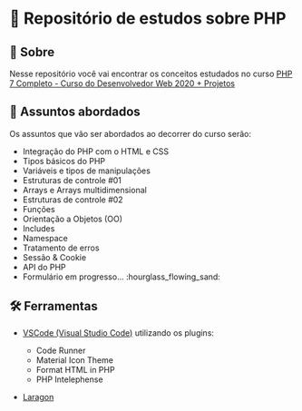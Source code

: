 # :open_file_folder: Repositório de estudos sobre PHP


## :pushpin: Sobre
Nesse repositório você vai encontrar os conceitos estudados no curso [PHP 7 Completo - Curso do Desenvolvedor Web 2020 + Projetos](https://www.udemy.com/course/php-7-completo/)

## :speech_balloon: Assuntos abordados
Os assuntos que vão ser abordados ao decorrer do curso serão:
<ul>
    <li>Integração do PHP com o HTML e CSS</li>
    <li>Tipos básicos do PHP</li>
    <li>Variáveis e tipos de manipulações</li>
    <li>Estruturas de controle #01</li>
    <li>Arrays e Arrays multidimensional</li>
    <li>Estruturas de controle #02</li>
    <li>Funções</li>
    <li>Orientação a Objetos (OO)</li>
    <li>Includes</li>
    <li>Namespace</li>
    <li>Tratamento de erros</li>
    <li>Sessão & Cookie</li>
    <li>API do PHP</li>
    <li>Formulário em progresso... :hourglass_flowing_sand:</li>
</ul>

## :hammer_and_wrench: Ferramentas
- [VSCode (Visual Studio Code)](https://code.visualstudio.com/) utilizando os plugins:
    <ul>
        <li>Code Runner</li>
        <li>Material Icon Theme</li>
        <li>Format HTML in PHP</li>
        <li>PHP Intelephense</li>
    </ul>

- [Laragon](https://laragon.org/)